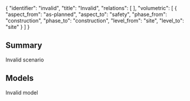 <rasaeco-meta>
{
    "identifier": "invalid",
    "title": "Invalid",
    "relations": [
    ],
    "volumetric": [
        { 
            "aspect_from": "as-planned", "aspect_to": "safety",
            "phase_from": "construction", "phase_to": "construction",
            "level_from": "site", "level_to": "site"
        }
    ]
}
</rasaeco-meta>

## Summary

Invalid scenario

## Models

<model name="plan/main">

Invalid model
